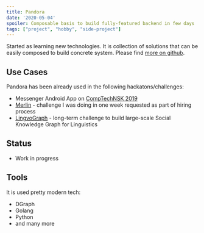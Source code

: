 ```yaml
---
title: Pandora
date: '2020-05-04'
spoiler: Composable basis to build fully-featured backend in few days
tags: ["project", "hobby", "side-project"]
---
```


Started as learning new technologies. It is collection of solutions that can be easily composed to build concrete system.
Please find [more on github](https://github.com/sergeyt/pandora).

## Use Cases

Pandora has been already used in the following hackatons/challenges:

- Messenger Android App on [CompTechNSK 2019](/reflection/comptechnsk/2019)
- [Merlin](/merlin) - challenge I was doing in one week requested as part of hiring process
- [LingvoGraph](/lingvograph) - long-term challenge to build large-scale Social Knowledge Graph for Linguistics
## Status

- Work in progress

## Tools

It is used pretty modern tech:

- DGraph
- Golang
- Python
- and many more
